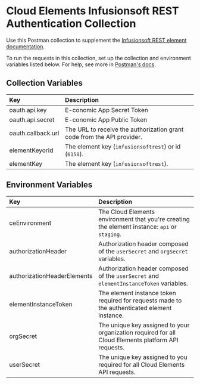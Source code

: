 # Cloud Elements Infusionsoft REST Authentication Collection

Use this Postman collection to supplement the [Infusionsoft REST element documentation](https://developers.cloud-elements.com/docs/elements/infusionsoft-rest/authenticate.html).

To run the requests in this collection, set up the collection and environment variables listed below. For help, see more in [Postman's docs](https://www.getpostman.com/docs/v6/postman/environments_and_globals/variables).

## Collection Variables

| Key  | Description   |
| :------------- | :------------- |
| oauth.api.key  |  E-conomic App Secret Token  |
| oauth.api.secret   |  E-conomic App Public Token |
| oauth.callback.url  | The URL to receive the authorization grant code from the API provider.   |
| elementKeyorId   | The element key (`infusionsoftrest`) or id (`6158`).  |
| elementKey   | The element key (`infusionsoftrest`). |

## Environment Variables

| Key | Description   |
| :------------- | :------------- |
|  ceEnvironment  |  The Cloud Elements environment that you're creating the element instance: `api` or `staging`.  |
| authorizationHeader  | Authorization header composed of the `userSecret` and `orgSecret` variables.  |
| authorizationHeaderElements  | Authorization header composed of the `userSecret` and `elementInstanceToken` variables.  |
| elementInstanceToken   | The element instance token required for requests made to the authenticated element instance. |
| orgSecret   |  The unique key assigned to your organization required for all Cloud Elements platform API requests. |
| userSecret   | The unique key assigned to you required for all Cloud Elements API requests.  |
